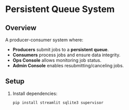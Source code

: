 # Persistent Queue System

## Overview
A producer-consumer system where:
- **Producers** submit jobs to a **persistent queue**.
- **Consumers** process jobs and ensure data integrity.
- **Ops Console** allows monitoring job status.
- **Admin Console** enables resubmitting/canceling jobs.

## Setup
1. Install dependencies:
   ```sh
   pip install streamlit sqlite3 supervisor
